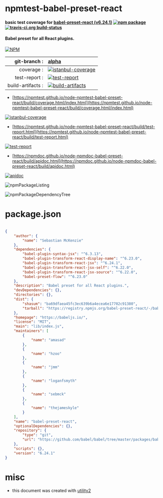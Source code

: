 # npmtest-babel-preset-react

#### basic test coverage for  [babel-preset-react (v6.24.1)](https://babeljs.io/)  [![npm package](https://img.shields.io/npm/v/npmtest-babel-preset-react.svg?style=flat-square)](https://www.npmjs.org/package/npmtest-babel-preset-react) [![travis-ci.org build-status](https://api.travis-ci.org/npmtest/node-npmtest-babel-preset-react.svg)](https://travis-ci.org/npmtest/node-npmtest-babel-preset-react)

#### Babel preset for all React plugins.

[![NPM](https://nodei.co/npm/babel-preset-react.png?downloads=true&downloadRank=true&stars=true)](https://www.npmjs.com/package/babel-preset-react)

| git-branch : | [alpha](https://github.com/npmtest/node-npmtest-babel-preset-react/tree/alpha)|
|--:|:--|
| coverage : | [![istanbul-coverage](https://npmtest.github.io/node-npmtest-babel-preset-react/build/coverage.badge.svg)](https://npmtest.github.io/node-npmtest-babel-preset-react/build/coverage.html/index.html)|
| test-report : | [![test-report](https://npmtest.github.io/node-npmtest-babel-preset-react/build/test-report.badge.svg)](https://npmtest.github.io/node-npmtest-babel-preset-react/build/test-report.html)|
| build-artifacts : | [![build-artifacts](https://npmtest.github.io/node-npmtest-babel-preset-react/glyphicons_144_folder_open.png)](https://github.com/npmtest/node-npmtest-babel-preset-react/tree/gh-pages/build)|

- [https://npmtest.github.io/node-npmtest-babel-preset-react/build/coverage.html/index.html](https://npmtest.github.io/node-npmtest-babel-preset-react/build/coverage.html/index.html)

[![istanbul-coverage](https://npmtest.github.io/node-npmtest-babel-preset-react/build/screenCapture.buildCi.browser.%252Ftmp%252Fbuild%252Fcoverage.lib.html.png)](https://npmtest.github.io/node-npmtest-babel-preset-react/build/coverage.html/index.html)

- [https://npmtest.github.io/node-npmtest-babel-preset-react/build/test-report.html](https://npmtest.github.io/node-npmtest-babel-preset-react/build/test-report.html)

[![test-report](https://npmtest.github.io/node-npmtest-babel-preset-react/build/screenCapture.buildCi.browser.%252Ftmp%252Fbuild%252Ftest-report.html.png)](https://npmtest.github.io/node-npmtest-babel-preset-react/build/test-report.html)

- [https://npmdoc.github.io/node-npmdoc-babel-preset-react/build/apidoc.html](https://npmdoc.github.io/node-npmdoc-babel-preset-react/build/apidoc.html)

[![apidoc](https://npmdoc.github.io/node-npmdoc-babel-preset-react/build/screenCapture.buildCi.browser.%252Ftmp%252Fbuild%252Fapidoc.html.png)](https://npmdoc.github.io/node-npmdoc-babel-preset-react/build/apidoc.html)

![npmPackageListing](https://npmtest.github.io/node-npmtest-babel-preset-react/build/screenCapture.npmPackageListing.svg)

![npmPackageDependencyTree](https://npmtest.github.io/node-npmtest-babel-preset-react/build/screenCapture.npmPackageDependencyTree.svg)



# package.json

```json

{
    "author": {
        "name": "Sebastian McKenzie"
    },
    "dependencies": {
        "babel-plugin-syntax-jsx": "^6.3.13",
        "babel-plugin-transform-react-display-name": "^6.23.0",
        "babel-plugin-transform-react-jsx": "^6.24.1",
        "babel-plugin-transform-react-jsx-self": "^6.22.0",
        "babel-plugin-transform-react-jsx-source": "^6.22.0",
        "babel-preset-flow": "^6.23.0"
    },
    "description": "Babel preset for all React plugins.",
    "devDependencies": {},
    "directories": {},
    "dist": {
        "shasum": "ba69dfaea45fc3ec639b6a4ecea6e17702c91380",
        "tarball": "https://registry.npmjs.org/babel-preset-react/-/babel-preset-react-6.24.1.tgz"
    },
    "homepage": "https://babeljs.io/",
    "license": "MIT",
    "main": "lib/index.js",
    "maintainers": [
        {
            "name": "amasad"
        },
        {
            "name": "hzoo"
        },
        {
            "name": "jmm"
        },
        {
            "name": "loganfsmyth"
        },
        {
            "name": "sebmck"
        },
        {
            "name": "thejameskyle"
        }
    ],
    "name": "babel-preset-react",
    "optionalDependencies": {},
    "repository": {
        "type": "git",
        "url": "https://github.com/babel/babel/tree/master/packages/babel-preset-react"
    },
    "scripts": {},
    "version": "6.24.1"
}
```



# misc
- this document was created with [utility2](https://github.com/kaizhu256/node-utility2)
